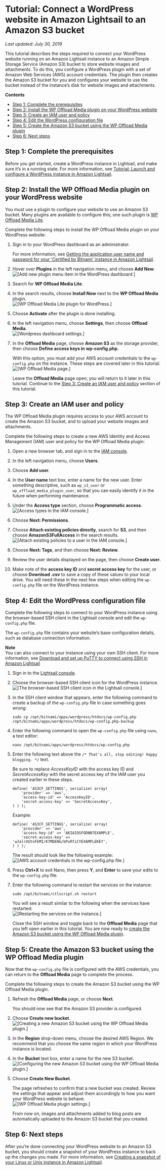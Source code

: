 # Tutorial: Connect a WordPress website in Amazon Lightsail to an Amazon S3 bucket<a name="amazon-lightsail-connecting-wordpress-to-amazon-s3"></a>

 *Last updated: July 30, 2019* 

This tutorial describes the steps required to connect your WordPress website running on an Amazon Lightsail instance to an Amazon Simple Storage Service \(Amazon S3\) bucket to store website images and attachments\. To do this, you configure a WordPress plugin with a set of Amazon Web Services \(AWS\) account credentials\. The plugin then creates the Amazon S3 bucket for you and configures your website to use the bucket instead of the instance’s disk for website images and attachments\.

**Contents**
+ [Step 1: Complete the prerequisites](#connect-wordpress-to-s3-prerequisites)
+ [Step 2: Install the WP Offload Media plugin on your WordPress website](#install-wp-offload-media-on-wordpress)
+ [Step 3: Create an IAM user and policy](#create-iam-user-and-policy-for-wordpress)
+ [Step 4: Edit the WordPress configuration file](#edit-the-wp-config-file-for-s3-bucket)
+ [Step 5: Create the Amazon S3 bucket using the WP Offload Media plugin](#create-the-amazon-s3-bucket)
+ [Step 6: Next steps](#connect-wordpress-to-s3-prerequisites-next-steps)

## Step 1: Complete the prerequisites<a name="connect-wordpress-to-s3-prerequisites"></a>

Before you get started, create a WordPress instance in Lightsail, and make sure it’s in a running state\. For more information, see [Tutorial: Launch and configure a WordPress instance in Amazon Lightsail](amazon-lightsail-tutorial-launching-and-configuring-wordpress.md)\.

## Step 2: Install the WP Offload Media plugin on your WordPress website<a name="install-wp-offload-media-on-wordpress"></a>

You must use a plugin to configure your website to use an Amazon S3 bucket\. Many plugins are available to configure this; one such plugin is [WP Offload Media Lite](https://wordpress.org/plugins/amazon-s3-and-cloudfront/)\.

Complete the following steps to install the WP Offload Media plugin on your WordPress website:

1. Sign in to your WordPress dashboard as an administrator\.

   For more information, see [Getting the application user name and password for your 'Certified by Bitnami' instance in Amazon Lightsail](log-in-to-your-bitnami-application-running-on-amazon-lightsail.md)\.

1. Hover over **Plugins** in the left navigation menu, and choose **Add New**\.  
![\[Add new plugin menu item in the WordPress dashboard.\]](https://d9yljz1nd5001.cloudfront.net/en_us/cdafd3c2a6d9edfefee89eda217b0068/images/amazon-lightsail-wordpress-add-new-plugin-menu.png)

1. Search for **WP Offload Media Lite**\.

1. In the search results, choose **Install Now** next to the **WP Offload Media** plugin\.  
![\[WP Offload Media Lite plugin for WordPress.\]](https://d9yljz1nd5001.cloudfront.net/en_us/cdafd3c2a6d9edfefee89eda217b0068/images/amazon-lightsail-wp-offload-media-plugin.png)

1. Choose **Activate** after the plugin is done installing\.

1. In the left navigation menu, choose **Settings**, then choose **Offload Media**\.  
![\[Wordpress dashboard settings.\]](https://d9yljz1nd5001.cloudfront.net/en_us/cdafd3c2a6d9edfefee89eda217b0068/images/amazon-lightsail-offload-media-menu.png)

1. In the **Offload Media** page, choose **Amazon S3** as the storage provider, then choose **Define access keys in wp\-config\.php**\.

   With this option, you must add your AWS account credentials to the `wp-config.php` on the instance\. These steps are covered later in this tutorial\.  
![\[WP Offload Media page.\]](https://d9yljz1nd5001.cloudfront.net/en_us/cdafd3c2a6d9edfefee89eda217b0068/images/amazon-lightsail-offload-media-configuration.png)

   Leave the **Offload Media** page open; you will return to it later in this tutorial\. Continue to the [Step 3: Create an IAM user and policy](#create-iam-user-and-policy-for-wordpress) section of this tutorial\.

## Step 3: Create an IAM user and policy<a name="create-iam-user-and-policy-for-wordpress"></a>

The WP Offload Media plugin requires access to your AWS account to create the Amazon S3 bucket, and to upload your website images and attachments\.

Complete the following steps to create a new AWS Identity and Access Management \(IAM\) user and policy for the WP Offload Media plugin:

1. Open a new browser tab, and sign in to the [IAM console](https://console.aws.amazon.com/iam/)\.

1. In the left navigation menu, choose **Users**\.

1. Choose **Add user**\.

1. In the **User name** text box, enter a name for the new user\. Enter something descriptive, such as `wp_s3_user` or `wp_offload_media_plugin_user`, so that you can easily identify it in the future when performing maintenance\.

1. Under the **Access type** section, choose **Programmatic access**\.  
![\[Access types in the IAM console.\]](https://d9yljz1nd5001.cloudfront.net/en_us/cdafd3c2a6d9edfefee89eda217b0068/images/amazon-lightsail-iam-user-programmatic-access.png)

1. Choose **Next: Permissions**\.

1. Choose **Attach existing policies directly**, search for **S3**, and then choose **AmazonS3FullAccess** in the search results\.  
![\[Attach existing policies to a user in the IAM console.\]](https://d9yljz1nd5001.cloudfront.net/en_us/cdafd3c2a6d9edfefee89eda217b0068/images/amazon-lightsail-iam-user-attach-existing-policies.png)

1. Choose **Next: Tags**, and then choose **Next: Review**\.

1. Review the user details displayed on the page, then choose **Create user**\.

1. Make note of the **access key ID** and **secret access key** for the user, or choose **Download \.csv** to save a copy of these values to your local drive\. You will need these in the next few steps when editing the `wp-config.php` file on the WordPress instance\.

## Step 4: Edit the WordPress configuration file<a name="edit-the-wp-config-file-for-s3-bucket"></a>

Complete the following steps to connect to your WordPress instance using the browser\-based SSH client in the Lightsail console and edit the `wp-config.php` file\.

The `wp-config.php` file contains your website’s base configuration details, such as database connection information\.

**Note**  
You can also connect to your instance using your own SSH client\. For more information, see [Download and set up PuTTY to connect using SSH in Amazon Lightsail](lightsail-how-to-set-up-putty-to-connect-using-ssh.md)

1. Sign in to the [Lightsail console](https://lightsail.aws.amazon.com/)\.

1. Choose the browser\-based SSH client icon for the WordPress instance\.  
![\[The browser-based SSH client icon in the Lightsail console.\]](https://d9yljz1nd5001.cloudfront.net/en_us/cdafd3c2a6d9edfefee89eda217b0068/images/amazon-lightsail-wordpress-browser-based-ssh-client.png)

1. In the SSH client window that appears, enter the following command to create a backup of the `wp-config.php` file in case something goes wrong:

   ```
   sudo cp /opt/bitnami/apps/wordpress/htdocs/wp-config.php /opt/bitnami/apps/wordpress/htdocs/wp-config.php-backup
   ```

1. Enter the following command to open the `wp-config.php` file using `nano`, a text editor:

   ```
   nano /opt/bitnami/apps/wordpress/htdocs/wp-config.php
   ```

1. Enter the following text above the `/* That's all, stop editing! Happy blogging. */` text\.

   Be sure to replace *AccessKeyID* with the access key ID and *SecretAccessKey* with the secret access key of the IAM user you created earlier in these steps\.

   ```
   define( 'AS3CF_SETTINGS', serialize( array(
       'provider' => 'aws',
       'access-key-id' => 'AccessKeyID',
       'secret-access-key' => 'SecretAccessKey',
   ) ) );
   ```

   Example:

   ```
   define( 'AS3CF_SETTINGS', serialize( array(
       'provider' => 'aws',
       'access-key-id' => 'AKIAIOSFODNN7EXAMPLE',
       'secret-access-key' => 'wJalrXUtnFEMI/K7MDENG/bPxRfiCYEXAMPLEKEY',
   ) ) );
   ```

   The result should look like the following example:  
![\[AWS account credentials in the wp-config.php file.\]](https://d9yljz1nd5001.cloudfront.net/en_us/cdafd3c2a6d9edfefee89eda217b0068/images/amazon-lightsail-ssh-wp-config-s3-bucket.png)

1. Press **Ctrl\+X** to exit Nano, then press **Y**, and **Enter** to save your edits to the `wp-config.php` file\.

1. Enter the following command to restart the services on the instance:

   ```
   sudo /opt/bitnami/ctlscript.sh restart
   ```

   You will see a result similar to the following when the services have restarted:  
![\[Restarting the services on the instance.\]](https://d9yljz1nd5001.cloudfront.net/en_us/cdafd3c2a6d9edfefee89eda217b0068/images/amazon-lightsail-ssh-restart-services-bitnami.png)

   Close the SSH window and toggle back to the **Offload Media** page that you left open earlier in this tutorial\. You are now ready to [create the Amazon S3 bucket using the WP Offload Media plugin](#create-the-amazon-s3-bucket)\.

## Step 5: Create the Amazon S3 bucket using the WP Offload Media plugin<a name="create-the-amazon-s3-bucket"></a>

Now that the `wp-config.php` file is configured with the AWS credentials, you can return to the **Offload Media** page to complete the process\.

Complete the following steps to create the Amazon S3 bucket using the WP Offload Media plugin\.

1. Refresh the **Offload Media** page, or choose **Next**\.

   You should now see that the Amazon S3 provider is configured\.

1. Choose **Create new bucket**\.  
![\[Creating a new Amazon S3 bucket using the WP Offload Media plugin.\]](https://d9yljz1nd5001.cloudfront.net/en_us/cdafd3c2a6d9edfefee89eda217b0068/images/amazon-lightsail-offload-media-create-new-bucket.png)

1. In the **Region** drop\-down menu, choose the desired AWS Region\. We recommend that you choose the same region in which your WordPress instance is located\.

1. In the **Bucket** text box, enter a name for the new S3 bucket\.  
![\[Configuring the new Amazon S3 bucket using the WP Offload Media plugin.\]](https://d9yljz1nd5001.cloudfront.net/en_us/cdafd3c2a6d9edfefee89eda217b0068/images/amazon-lightsail-offload-media-bucket-configuration.png)

1. Choose **Create New Bucket**\.

   The page refreshes to confirm that a new bucket was created\. Review the settings that appear and adjust them accordingly to how you want your WordPress website to behave\.  
![\[WP Offload Media plugin settings.\]](https://d9yljz1nd5001.cloudfront.net/en_us/cdafd3c2a6d9edfefee89eda217b0068/images/amazon-lightsail-offload-media-settings-saved.png)

   From now on, images and attachments added to blog posts are automatically uploaded to the Amazon S3 bucket that you created\.

## Step 6: Next steps<a name="connect-wordpress-to-s3-prerequisites-next-steps"></a>

After you’re done connecting your WordPress website to an Amazon S3 bucket, you should create a snapshot of your WordPress instance to back up the changes you made\. For more information, see [Creating a snapshot of your Linux or Unix instance in Amazon Lightsail](lightsail-how-to-create-a-snapshot-of-your-instance.md)\.